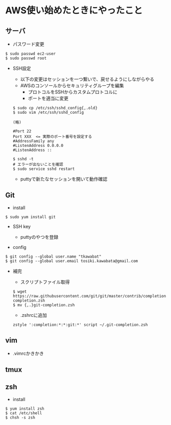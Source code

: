 # AWS使い始めたときにやったこと

## サーバ
* パスワード変更

```
$ sudo passwd ec2-user
$ sudo passwd root
```

* SSH設定
    * 以下の変更はセッションを一つ繋いで、戻せるようにしながらやる
    * AWSのコンソールからセキュリティグループを編集
        * プロトコルをSSHからカスタムプロトコルに
        * ポートを適当に変更

    ```
    $ sudo cp /etc/ssh/sshd_config{,.old}
    $ sudo vim /etc/ssh/sshd_config
    
    (略)
    
    #Port 22
    Port XXX  <= 実際のポート番号を設定する
    #AddressFamily any
    #ListenAddress 0.0.0.0
    #ListenAddress ::

    $ sshd -t
    # エラーが出ないことを確認
    $ sudo service sshd restart
    ```

    * puttyで新たなセッションを開いて動作確認


## Git
* install

```
$ sudo yum install git
```

* SSH key
    * puttyのやつを登録

* config

```
$ git config --global user.name "tkawabat"
$ git config --global user.email tosiki.kawabata@gmail.com
```

* 補完

    * スクリプトファイル取得

    ```
    $ wget https://raw.githubusercontent.com/git/git/master/contrib/completion/git-completion.zsh
    $ mv {,.}git-completion.zsh
    ```

    * .zshrcに追加

    ```
    zstyle ':completion:*:*:git:*' script ~/.git-completion.zsh
    ```

## vim
* .vimrcかきかき

## tmux

## zsh
* install

```
$ yum install zsh
$ cat /etc/shell
$ chsh -s zsh
```
